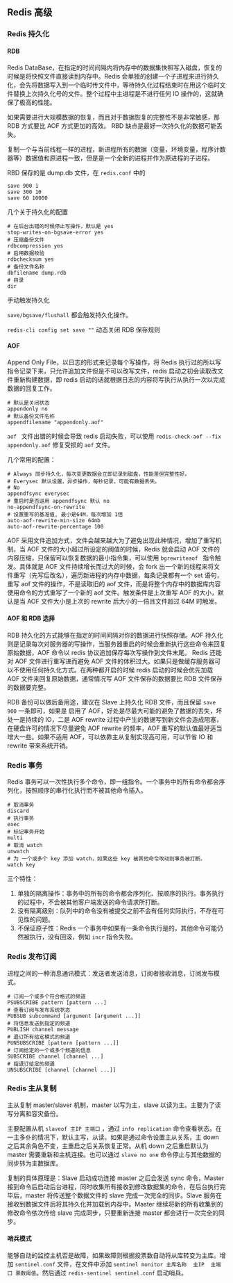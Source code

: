 ## Redis 高级

### Redis 持久化

#### RDB

Redis DataBase，在指定的时间间隔内将内存中的数据集快照写入磁盘，恢复的时候是将快照文件直接读到内存中。Redis 会单独的创建一个子进程来进行持久化，会先将数据写入到一个临时传文件中，等待持久化过程结束时在用这个临时文件替换上次持久化号的文件。整个过程中主进程是不进行任何 IO 操作的，这就确保了极高的性能。

如果需要进行大规模数据的恢复，而且对于数据恢复的完整性不是非常敏感，那 RDB 方式要比 AOF 方式更加的高效。 RBD 缺点是最好一次持久化的数据可能丢失。

复制一个与当前线程一样的进程，新进程所有的数据（变量，环境变量，程序计数器等）数据值和原进程一致，但是是一个全新的进程并作为原进程的子进程。

RBD 保存的是 dump.db 文件，在 `redis.conf` 中的

```properties
save 900 1
save 300 10
save 60 10000
```

几个关于持久化的配置

```properties
# 在后台出错的时候停止写操作，默认是 yes
stop-writes-on-bgsave-error yes
# 压缩备份文件
rdbcompression yes
# 启用数据校验
rdbchecksum yes
# 备份文件名称
dbfilename dump.rdb
# 目录
dir
```

手动触发持久化

`save/bgsave/flushall` 都会触发持久化操作。

`redis-cli config set save ""` 动态关闭 RDB 保存规则

#### AOF

Append Only File，以日志的形式来记录每个写操作，将 Redis 执行过的所以写指令记录下来，只允许追加文件但是不可以改写文件，redis 启动之初会读取改文件重新构建数据，即 redis 启动的话就根据日志的内容将写执行从执行一次以完成数据的回复工作。

```properties
# 默认是关闭状态
appendonly no
# 默认备份文件名称
appendfilename "appendonly.aof"
```

`aof `  文件出错的时候会导致 redis 启动失败，可以使用 `redis-check-aof --fix appendonly.aof` 修复受损的 `aof` 文件。

几个常用的配置：

```properties
# Always 同步持久化，每次变更数据会立即记录到磁盘，性能差但完整性好。
# Everysec 默认设置，异步操作，每秒记录，可能有数据丢失。
# No
appendfsync everysec
# 重启时是否运用 appendfsync 默认 no
no-appendfsync-on-rewrite
# 设置重写的基准值, 最小是64M，每次增加 1倍
auto-aof-rewrite-min-size 64mb
auto-aof-rewrite-percentage 100
```

AOF 采用文件追加方式，文件会越来越大为了避免出现此种情况，增加了重写机制，当 AOF 文件的大小超过所设定的阈值的时候，Redis 就会启动 AOF 文件的内容压缩，只保留可以恢复数据的最小指令集，可以使用 `bgrewriteaof ` 指令触发。具体就是 AOF 文件持续增长而过大的时候，会 fork 出一个新的线程来将文件重写（先写后改名），遍历新进程的内存中数据，每条记录都有一个 set 语句，重写 aof 文件的操作，不是读取旧的 aof 文件，而是将整个内存中的数据库内容使用命令的方式重写了一个新的 aof 文件。触发条件是上次重写 AOF 的大小，默认是当 AOF 文件大小是上次的 rewrite 后大小的一倍且文件超过 64M 时触发。

#### AOF 和 RDB 选择

RDB 持久化的方式能够在指定的时间间隔对你的数据进行快照存储。AOF 持久化则是记录每次对服务器的写操作，当服务器重启的时候会重新执行这些命令来回复原始数据，AOF 命令以 redis 协议追加保存每次写操作到文件末尾。 Redis 还能对 AOF 文件进行重写进而避免 AOF 文件的体积过大。如果只是做缓存服务器可以不使用任何持久化方式。在两种都开启的时候 redis 启动的时候会优先加载 AOF 文件来回复原始数据，通常情况写 AOF 文件保存的数据要比 RDB 文件保存的数据要完整。

RDB 备份可以做后备用途，建议在 Slave 上持久化 RDB 文件，而且保留 `save 900` 一条即可，如果是 启用了 AOF，好处是尽最大可能的避免了数据的丢失，坏处一是持续的 IO，二是 AOF rewrite 过程中产生的数据写到新文件会造成阻塞，在硬盘许可的情况下尽量避免 AOF rewrite 的频率，AOF 重写的默认值最好适当增大一些。如果不适用 AOF，可以依靠主从复制实现高可用，可以节省 IO 和 rewrite 带来系统开销。

### Redis 事务

Redis 事务可以一次性执行多个命令，即一组指令。一个事务中的所有命令都会序列化，按照顺序的串行化执行而不被其他命令插入。

```shell
# 取消事务
discard
# 执行事务
exec
# 标记事务开始
multi
# 取消 watch
unwatch
# 为 一个或多个 key 添加 watch，如果这些 key 被其他命令改动则事务被打断。
watch key
```

三个特性：

1. 单独的隔离操作：事务中的所有的命令都会序列化、按顺序的执行。事务执行的过程中，不会被其他客户端发送的命令请求所打断。
2. 没有隔离级别：队列中的命令没有被提交之前不会有任何实际执行，不存在可见性的问题。
3. 不保证原子性：Redis 一个事务中如果有一条命令执行是的，其他命令可能仍然被执行，没有回滚，例如 `incr` 指令失败。

### Redis 发布订阅

进程之间的一种消息通讯模式：发送者发送消息，订阅者接收消息，订阅发布模式。

```shell
# 订阅一个或多个符合格式的频道
PSUBSCRIBE pattern [pattern ...]
# 查看订阅与发布系统状态
PUBSUB subcommand [argument [argument ...]]
# 将信息发送到指定的频道
PUBLISH channel message
# 退订所有给定模式的频道
PUNSUBSCRIBE [pattern [pattern ...]]
# 订阅给定的一个或多个频道的信息
SUBSCRIBE channel [channel ...]
# 指退订给定的频道
UNSUBSCRIBE [channel [channel ...]]
```

### Redis 主从复制

主从复制 master/slaver 机制，master 以写为主，slave 以读为主。主要为了读写分离和容灾备份。

主要配置从机 `slaveof 主IP 主端口` ，通过 `info replication` 命令查看状态。在一主多仆的情况下，默认主写，从读。如果是通过命令设置主从关系，主 down 之后其余角色不变，主重启之后关系恢复正常。从机 down 之后重启默认为 master 需要重新和主机连接。也可以通过 `slave no one` 命令停止与其他数据的同步转为主数据库。

复制的具体原理是：Slave 启动成功连接 master 之后会发送 sync 命令，Master 接到命令后启动后台进程，同时收集所有接收到修改数据集的命令，在后台执行完毕后，master 将传送整个数据文件的 slave 完成一次完全的同步。Slave 服务在接收到数据文件后将其持久化并加载到内存中。Master 继续将新的所有收集到的修改命令依次传给 slave 完成同步，只要重新连接 master 都会进行一次完全的同步。

#### 哨兵模式

能够自动的监控主机否是故障，如果故障则根据投票数自动将从库转变为主库。增加 `sentinel.conf` 文件，在文件中添加 `sentinel monitor 主库名称  主IP  主端口 票数阈值`。然后通过 `redis-sentinel sentinel.conf` 启动哨兵。